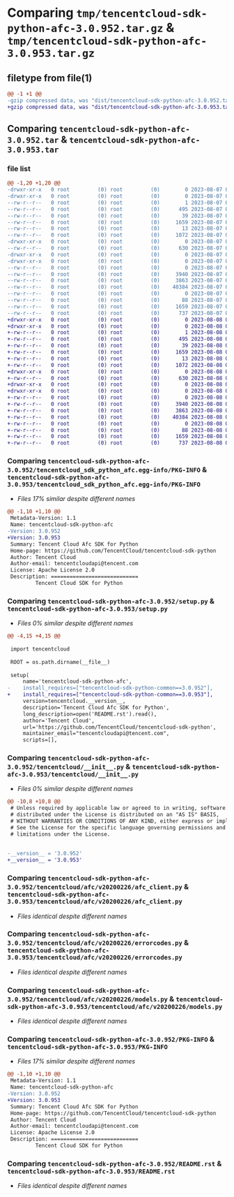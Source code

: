 # Comparing `tmp/tencentcloud-sdk-python-afc-3.0.952.tar.gz` & `tmp/tencentcloud-sdk-python-afc-3.0.953.tar.gz`

## filetype from file(1)

```diff
@@ -1 +1 @@
-gzip compressed data, was "dist/tencentcloud-sdk-python-afc-3.0.952.tar", last modified: Mon Aug  7 08:44:05 2023, max compression
+gzip compressed data, was "dist/tencentcloud-sdk-python-afc-3.0.953.tar", last modified: Tue Aug  8 00:16:56 2023, max compression
```

## Comparing `tencentcloud-sdk-python-afc-3.0.952.tar` & `tencentcloud-sdk-python-afc-3.0.953.tar`

### file list

```diff
@@ -1,20 +1,20 @@
-drwxr-xr-x   0 root         (0) root         (0)        0 2023-08-07 08:44:05.000000 tencentcloud-sdk-python-afc-3.0.952/
-drwxr-xr-x   0 root         (0) root         (0)        0 2023-08-07 08:44:05.000000 tencentcloud-sdk-python-afc-3.0.952/tencentcloud_sdk_python_afc.egg-info/
--rw-r--r--   0 root         (0) root         (0)        1 2023-08-07 08:44:05.000000 tencentcloud-sdk-python-afc-3.0.952/tencentcloud_sdk_python_afc.egg-info/dependency_links.txt
--rw-r--r--   0 root         (0) root         (0)      495 2023-08-07 08:44:05.000000 tencentcloud-sdk-python-afc-3.0.952/tencentcloud_sdk_python_afc.egg-info/SOURCES.txt
--rw-r--r--   0 root         (0) root         (0)       39 2023-08-07 08:44:05.000000 tencentcloud-sdk-python-afc-3.0.952/tencentcloud_sdk_python_afc.egg-info/requires.txt
--rw-r--r--   0 root         (0) root         (0)     1659 2023-08-07 08:44:05.000000 tencentcloud-sdk-python-afc-3.0.952/tencentcloud_sdk_python_afc.egg-info/PKG-INFO
--rw-r--r--   0 root         (0) root         (0)       13 2023-08-07 08:44:05.000000 tencentcloud-sdk-python-afc-3.0.952/tencentcloud_sdk_python_afc.egg-info/top_level.txt
--rw-r--r--   0 root         (0) root         (0)     1072 2023-08-07 08:44:05.000000 tencentcloud-sdk-python-afc-3.0.952/setup.py
-drwxr-xr-x   0 root         (0) root         (0)        0 2023-08-07 08:44:05.000000 tencentcloud-sdk-python-afc-3.0.952/tencentcloud/
--rw-r--r--   0 root         (0) root         (0)      630 2023-08-07 08:44:05.000000 tencentcloud-sdk-python-afc-3.0.952/tencentcloud/__init__.py
-drwxr-xr-x   0 root         (0) root         (0)        0 2023-08-07 08:44:05.000000 tencentcloud-sdk-python-afc-3.0.952/tencentcloud/afc/
-drwxr-xr-x   0 root         (0) root         (0)        0 2023-08-07 08:44:05.000000 tencentcloud-sdk-python-afc-3.0.952/tencentcloud/afc/v20200226/
--rw-r--r--   0 root         (0) root         (0)        0 2023-08-07 08:44:05.000000 tencentcloud-sdk-python-afc-3.0.952/tencentcloud/afc/v20200226/__init__.py
--rw-r--r--   0 root         (0) root         (0)     3940 2023-08-07 08:44:05.000000 tencentcloud-sdk-python-afc-3.0.952/tencentcloud/afc/v20200226/afc_client.py
--rw-r--r--   0 root         (0) root         (0)     3863 2023-08-07 08:44:05.000000 tencentcloud-sdk-python-afc-3.0.952/tencentcloud/afc/v20200226/errorcodes.py
--rw-r--r--   0 root         (0) root         (0)    40384 2023-08-07 08:44:05.000000 tencentcloud-sdk-python-afc-3.0.952/tencentcloud/afc/v20200226/models.py
--rw-r--r--   0 root         (0) root         (0)        0 2023-08-07 08:44:05.000000 tencentcloud-sdk-python-afc-3.0.952/tencentcloud/afc/__init__.py
--rw-r--r--   0 root         (0) root         (0)       88 2023-08-07 08:44:05.000000 tencentcloud-sdk-python-afc-3.0.952/setup.cfg
--rw-r--r--   0 root         (0) root         (0)     1659 2023-08-07 08:44:05.000000 tencentcloud-sdk-python-afc-3.0.952/PKG-INFO
--rw-r--r--   0 root         (0) root         (0)      737 2023-08-07 08:44:05.000000 tencentcloud-sdk-python-afc-3.0.952/README.rst
+drwxr-xr-x   0 root         (0) root         (0)        0 2023-08-08 00:16:56.000000 tencentcloud-sdk-python-afc-3.0.953/
+drwxr-xr-x   0 root         (0) root         (0)        0 2023-08-08 00:16:56.000000 tencentcloud-sdk-python-afc-3.0.953/tencentcloud_sdk_python_afc.egg-info/
+-rw-r--r--   0 root         (0) root         (0)        1 2023-08-08 00:16:56.000000 tencentcloud-sdk-python-afc-3.0.953/tencentcloud_sdk_python_afc.egg-info/dependency_links.txt
+-rw-r--r--   0 root         (0) root         (0)      495 2023-08-08 00:16:56.000000 tencentcloud-sdk-python-afc-3.0.953/tencentcloud_sdk_python_afc.egg-info/SOURCES.txt
+-rw-r--r--   0 root         (0) root         (0)       39 2023-08-08 00:16:56.000000 tencentcloud-sdk-python-afc-3.0.953/tencentcloud_sdk_python_afc.egg-info/requires.txt
+-rw-r--r--   0 root         (0) root         (0)     1659 2023-08-08 00:16:56.000000 tencentcloud-sdk-python-afc-3.0.953/tencentcloud_sdk_python_afc.egg-info/PKG-INFO
+-rw-r--r--   0 root         (0) root         (0)       13 2023-08-08 00:16:56.000000 tencentcloud-sdk-python-afc-3.0.953/tencentcloud_sdk_python_afc.egg-info/top_level.txt
+-rw-r--r--   0 root         (0) root         (0)     1072 2023-08-08 00:16:56.000000 tencentcloud-sdk-python-afc-3.0.953/setup.py
+drwxr-xr-x   0 root         (0) root         (0)        0 2023-08-08 00:16:56.000000 tencentcloud-sdk-python-afc-3.0.953/tencentcloud/
+-rw-r--r--   0 root         (0) root         (0)      630 2023-08-08 00:16:56.000000 tencentcloud-sdk-python-afc-3.0.953/tencentcloud/__init__.py
+drwxr-xr-x   0 root         (0) root         (0)        0 2023-08-08 00:16:56.000000 tencentcloud-sdk-python-afc-3.0.953/tencentcloud/afc/
+drwxr-xr-x   0 root         (0) root         (0)        0 2023-08-08 00:16:56.000000 tencentcloud-sdk-python-afc-3.0.953/tencentcloud/afc/v20200226/
+-rw-r--r--   0 root         (0) root         (0)        0 2023-08-08 00:16:56.000000 tencentcloud-sdk-python-afc-3.0.953/tencentcloud/afc/v20200226/__init__.py
+-rw-r--r--   0 root         (0) root         (0)     3940 2023-08-08 00:16:56.000000 tencentcloud-sdk-python-afc-3.0.953/tencentcloud/afc/v20200226/afc_client.py
+-rw-r--r--   0 root         (0) root         (0)     3863 2023-08-08 00:16:56.000000 tencentcloud-sdk-python-afc-3.0.953/tencentcloud/afc/v20200226/errorcodes.py
+-rw-r--r--   0 root         (0) root         (0)    40384 2023-08-08 00:16:56.000000 tencentcloud-sdk-python-afc-3.0.953/tencentcloud/afc/v20200226/models.py
+-rw-r--r--   0 root         (0) root         (0)        0 2023-08-08 00:16:56.000000 tencentcloud-sdk-python-afc-3.0.953/tencentcloud/afc/__init__.py
+-rw-r--r--   0 root         (0) root         (0)       88 2023-08-08 00:16:56.000000 tencentcloud-sdk-python-afc-3.0.953/setup.cfg
+-rw-r--r--   0 root         (0) root         (0)     1659 2023-08-08 00:16:56.000000 tencentcloud-sdk-python-afc-3.0.953/PKG-INFO
+-rw-r--r--   0 root         (0) root         (0)      737 2023-08-08 00:16:56.000000 tencentcloud-sdk-python-afc-3.0.953/README.rst
```

### Comparing `tencentcloud-sdk-python-afc-3.0.952/tencentcloud_sdk_python_afc.egg-info/PKG-INFO` & `tencentcloud-sdk-python-afc-3.0.953/tencentcloud_sdk_python_afc.egg-info/PKG-INFO`

 * *Files 17% similar despite different names*

```diff
@@ -1,10 +1,10 @@
 Metadata-Version: 1.1
 Name: tencentcloud-sdk-python-afc
-Version: 3.0.952
+Version: 3.0.953
 Summary: Tencent Cloud Afc SDK for Python
 Home-page: https://github.com/TencentCloud/tencentcloud-sdk-python
 Author: Tencent Cloud
 Author-email: tencentcloudapi@tencent.com
 License: Apache License 2.0
 Description: ============================
         Tencent Cloud SDK for Python
```

### Comparing `tencentcloud-sdk-python-afc-3.0.952/setup.py` & `tencentcloud-sdk-python-afc-3.0.953/setup.py`

 * *Files 0% similar despite different names*

```diff
@@ -4,15 +4,15 @@
 
 import tencentcloud
 
 ROOT = os.path.dirname(__file__)
 
 setup(
     name='tencentcloud-sdk-python-afc',
-    install_requires=["tencentcloud-sdk-python-common==3.0.952"],
+    install_requires=["tencentcloud-sdk-python-common==3.0.953"],
     version=tencentcloud.__version__,
     description='Tencent Cloud Afc SDK for Python',
     long_description=open('README.rst').read(),
     author='Tencent Cloud',
     url='https://github.com/TencentCloud/tencentcloud-sdk-python',
     maintainer_email="tencentcloudapi@tencent.com",
     scripts=[],
```

### Comparing `tencentcloud-sdk-python-afc-3.0.952/tencentcloud/__init__.py` & `tencentcloud-sdk-python-afc-3.0.953/tencentcloud/__init__.py`

 * *Files 0% similar despite different names*

```diff
@@ -10,8 +10,8 @@
 # Unless required by applicable law or agreed to in writing, software
 # distributed under the License is distributed on an "AS IS" BASIS,
 # WITHOUT WARRANTIES OR CONDITIONS OF ANY KIND, either express or implied.
 # See the License for the specific language governing permissions and
 # limitations under the License.
 
 
-__version__ = '3.0.952'
+__version__ = '3.0.953'
```

### Comparing `tencentcloud-sdk-python-afc-3.0.952/tencentcloud/afc/v20200226/afc_client.py` & `tencentcloud-sdk-python-afc-3.0.953/tencentcloud/afc/v20200226/afc_client.py`

 * *Files identical despite different names*

### Comparing `tencentcloud-sdk-python-afc-3.0.952/tencentcloud/afc/v20200226/errorcodes.py` & `tencentcloud-sdk-python-afc-3.0.953/tencentcloud/afc/v20200226/errorcodes.py`

 * *Files identical despite different names*

### Comparing `tencentcloud-sdk-python-afc-3.0.952/tencentcloud/afc/v20200226/models.py` & `tencentcloud-sdk-python-afc-3.0.953/tencentcloud/afc/v20200226/models.py`

 * *Files identical despite different names*

### Comparing `tencentcloud-sdk-python-afc-3.0.952/PKG-INFO` & `tencentcloud-sdk-python-afc-3.0.953/PKG-INFO`

 * *Files 17% similar despite different names*

```diff
@@ -1,10 +1,10 @@
 Metadata-Version: 1.1
 Name: tencentcloud-sdk-python-afc
-Version: 3.0.952
+Version: 3.0.953
 Summary: Tencent Cloud Afc SDK for Python
 Home-page: https://github.com/TencentCloud/tencentcloud-sdk-python
 Author: Tencent Cloud
 Author-email: tencentcloudapi@tencent.com
 License: Apache License 2.0
 Description: ============================
         Tencent Cloud SDK for Python
```

### Comparing `tencentcloud-sdk-python-afc-3.0.952/README.rst` & `tencentcloud-sdk-python-afc-3.0.953/README.rst`

 * *Files identical despite different names*

